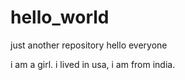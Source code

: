 # hello_world
just another repository
hello everyone

i am a girl. i lived in usa, i am from india.
